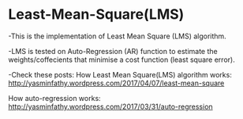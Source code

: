 # Least-Mean-Square(LMS)
-This is the implementation of Least Mean Square (LMS) algorithm.

-LMS is tested on Auto-Regression (AR) function to estimate the weights/coffecients that minimise a cost function (least square error).

-Check these posts:
How Least Mean Square(LMS) algorithm works:
http://yasminfathy.wordpress.com/2017/04/07/least-mean-square

How auto-regression works:<br />
http://yasminfathy.wordpress.com/2017/03/31/auto-regression
